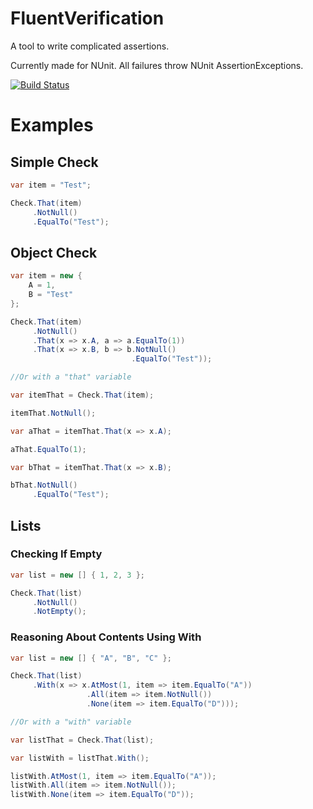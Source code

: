# FluentVerification
A tool to write complicated assertions. 

Currently made for NUnit. All failures throw NUnit AssertionExceptions.

[![Build Status](https://travis-ci.org/LucasObendorf/FluentVerification.svg?branch=master)](https://travis-ci.org/LucasObendorf/FluentVerification)

Examples
==========

Simple Check
------------
~~~csharp
var item = "Test";

Check.That(item)
     .NotNull()
     .EqualTo("Test");
~~~

Object Check
------------
~~~csharp
var item = new {
    A = 1,
    B = "Test"
};

Check.That(item)
     .NotNull()
     .That(x => x.A, a => a.EqualTo(1))
     .That(x => x.B, b => b.NotNull()
                           .EqualTo("Test"));

//Or with a "that" variable

var itemThat = Check.That(item);

itemThat.NotNull();

var aThat = itemThat.That(x => x.A);

aThat.EqualTo(1);

var bThat = itemThat.That(x => x.B);

bThat.NotNull()
     .EqualTo("Test");     
~~~

Lists
-----

### Checking If Empty ###
~~~csharp
var list = new [] { 1, 2, 3 };

Check.That(list)
     .NotNull()
     .NotEmpty();
~~~

### Reasoning About Contents Using With ###
~~~csharp
var list = new [] { "A", "B", "C" };

Check.That(list)
     .With(x => x.AtMost(1, item => item.EqualTo("A"))
                 .All(item => item.NotNull())
                 .None(item => item.EqualTo("D")));

//Or with a "with" variable

var listThat = Check.That(list);

var listWith = listThat.With();

listWith.AtMost(1, item => item.EqualTo("A"));
listWith.All(item => item.NotNull());
listWith.None(item => item.EqualTo("D"));
~~~
